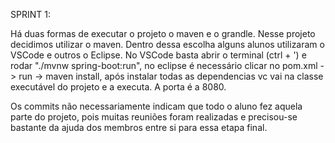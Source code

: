 SPRINT 1:

Há duas formas de executar o projeto o maven e o grandle.
Nesse projeto decidimos utilizar o maven.
Dentro dessa escolha alguns alunos utilizaram o VSCode e outros o Eclipse.
No VSCode basta abrir o terminal (ctrl + ') e rodar "./mvnw spring-boot:run", no eclipse é necessário clicar no pom.xml -> run -> maven install, após instalar todas as dependencias vc vai na classe executável do projeto e a executa. A porta é a 8080.

Os commits não necessariamente indicam que todo o aluno fez aquela parte do projeto, pois muitas reuniões foram realizadas e precisou-se bastante da ajuda dos membros entre si para essa etapa final. 
